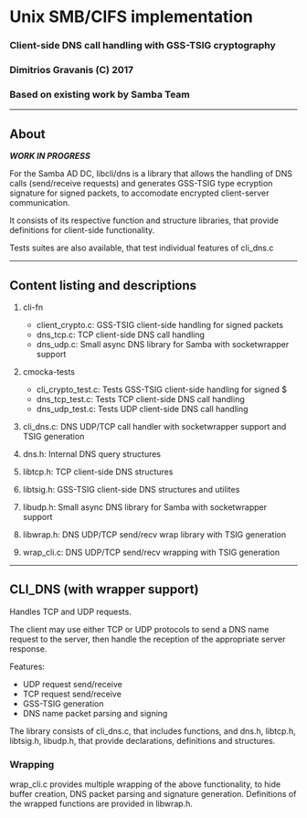 # Unix SMB/CIFS implementation
### Client-side DNS call handling with GSS-TSIG cryptography
### Dimitrios Gravanis (C) 2017
### Based on existing work by Samba Team

--------------------------------------------------------
About
--------------------------------------------------------

***WORK IN PROGRESS***

For the Samba AD DC, libcli/dns is a library that allows the handling of DNS 
calls (send/receive requests) and generates GSS-TSIG type ecryption signature 
for signed packets, to accomodate encrypted client-server communication.

It consists of its respective function and structure libraries, that provide 
definitions for client-side functionality.

Tests suites are also available, that test individual features of cli_dns.c

--------------------------------------------------------
Content listing and descriptions
--------------------------------------------------------

1. cli-fn

	* client_crypto.c: GSS-TSIG client-side handling for signed packets
	* dns_tcp.c: TCP client-side DNS call handling
	* dns_udp.c: Small async DNS library for Samba with socketwrapper support

2. cmocka-tests

	* cli_crypto_test.c: Tests GSS-TSIG client-side handling for signed $
	* dns_tcp_test.c: Tests TCP client-side DNS call handling
	* dns_udp_test.c: Tests UDP client-side DNS call handling

3. cli_dns.c: DNS UDP/TCP call handler with socketwrapper support and TSIG generation

4. dns.h: Internal DNS query structures

5. libtcp.h: TCP client-side DNS structures

6. libtsig.h: GSS-TSIG client-side DNS structures and utilites

7. libudp.h: Small async DNS library for Samba with socketwrapper support

8. libwrap.h: DNS UDP/TCP send/recv wrap library with TSIG generation

9. wrap_cli.c: DNS UDP/TCP send/recv wrapping with TSIG generation

--------------------------------------------------------
CLI_DNS (with wrapper support)
--------------------------------------------------------

Handles TCP and UDP requests.

The client may use either TCP or UDP protocols to send a DNS name request to
the server, then handle the reception of the appropriate server response.

Features:

* UDP request send/receive
* TCP request send/receive
* GSS-TSIG generation
* DNS name packet parsing and signing

The library consists of cli_dns.c, that includes functions, and dns.h, libtcp.h, 
libtsig.h, libudp.h, that provide declarations, definitions and structures.

### Wrapping
wrap_cli.c provides multiple wrapping of the above functionality, to hide buffer
creation, DNS packet parsing and signature generation. Definitions of the wrapped
functions are provided in libwrap.h.
